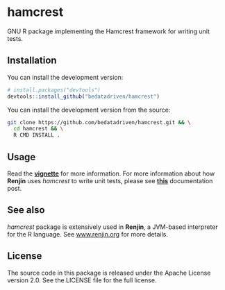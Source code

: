 # hamcrest

GNU R package implementing the Hamcrest framework for writing unit tests.

## Installation

You can install the development version:
```r
# install.packages("devtools")
devtools::install_github("bedatadriven/hamcrest")
```

You can install the development version from the source:
```bash
git clone https://github.com/bedatadriven/hamcrest.git && \
  cd hamcrest && \
  R CMD INSTALL .
```

## Usage

Read the
[**vignette**](https://htmlpreview.github.io/?https://github.com/bedatadriven/hamcrest/blob/master/inst/writing-unit-tests-with-hamcrest.html)
for more information. For more information about how **Renjin** uses *hamcrest*
to write unit tests, please see
[**this**](http://docs.renjin.org/en/latest/writing-renjin-extensions.html#using-the-hamcrest-package-to-write-unit-tests)
documentation post.

## See also

*hamcrest* package is extensively used in **Renjin**, a JVM-based interpreter
for the R language. See www.renjin.org for more details.

## License

The source code in this package is released under the Apache License version
2.0. See the LICENSE file for the full license.

